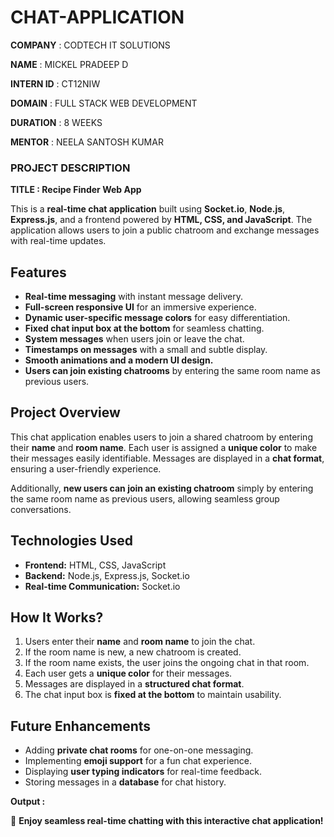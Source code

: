 # CHAT-APPLICATION

**COMPANY** : CODTECH IT SOLUTIONS

**NAME** : MICKEL PRADEEP D

**INTERN ID** : CT12NIW

**DOMAIN** : FULL STACK WEB DEVELOPMENT

**DURATION** : 8 WEEKS

**MENTOR** : NEELA SANTOSH KUMAR

### **PROJECT DESCRIPTION**

**TITLE : Recipe Finder Web App**

This is a **real-time chat application** built using **Socket.io**, **Node.js**, **Express.js**, and a frontend powered by **HTML, CSS, and JavaScript**. The application allows users to join a public chatroom and exchange messages with real-time updates.  

## **Features**  
- **Real-time messaging** with instant message delivery.  
- **Full-screen responsive UI** for an immersive experience.  
- **Dynamic user-specific message colors** for easy differentiation.  
- **Fixed chat input box at the bottom** for seamless chatting.  
- **System messages** when users join or leave the chat.  
- **Timestamps on messages** with a small and subtle display.  
- **Smooth animations and a modern UI design.**  
- **Users can join existing chatrooms** by entering the same room name as previous users.  

## **Project Overview**  
This chat application enables users to join a shared chatroom by entering their **name** and **room name**. Each user is assigned a **unique color** to make their messages easily identifiable. Messages are displayed in a **chat format**, ensuring a user-friendly experience.  

Additionally, **new users can join an existing chatroom** simply by entering the same room name as previous users, allowing seamless group conversations.  

## **Technologies Used**  
- **Frontend:** HTML, CSS, JavaScript  
- **Backend:** Node.js, Express.js, Socket.io  
- **Real-time Communication:** Socket.io  

## **How It Works?**  
1. Users enter their **name** and **room name** to join the chat.  
2. If the room name is new, a new chatroom is created.  
3. If the room name exists, the user joins the ongoing chat in that room.  
4. Each user gets a **unique color** for their messages.  
5. Messages are displayed in a **structured chat format**.  
6. The chat input box is **fixed at the bottom** to maintain usability.  

## **Future Enhancements**  
- Adding **private chat rooms** for one-on-one messaging.  
- Implementing **emoji support** for a fun chat experience.  
- Displaying **user typing indicators** for real-time feedback.  
- Storing messages in a **database** for chat history.  

**Output :**


🚀 **Enjoy seamless real-time chatting with this interactive chat application!**  
